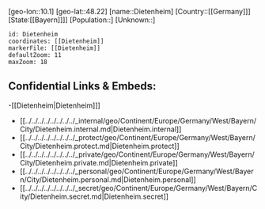 ﻿---
location: [48.22,10.1]
mapzoom: [7,12] 
mapmarker: city 
type: City
tags:
- geo/City


SpocWebEntityId: 29789
isDeleted: false
confidential: public

---
[geo-lon::10.1]
[geo-lat::48.22]
[name::Dietenheim]
[Country::[[Germany]]]
[State:[[Bayern]]]]
[Population::]
[Unknown::]


```leaflet
id: Dietenheim
coordinates: [[Dietenheim]]
markerFile: [[Dietenheim]]
defaultZoom: 11 
maxZoom: 18
```


## Confidential Links & Embeds: 
-[[Dietenheim|Dietenheim]]] 
- [[../../../../../../../../_internal/geo/Continent/Europe/Germany/West/Bayern/City/Dietenheim.internal.md|Dietenheim.internal]] 
- [[../../../../../../../../_protect/geo/Continent/Europe/Germany/West/Bayern/City/Dietenheim.protect.md|Dietenheim.protect]] 
- [[../../../../../../../../_private/geo/Continent/Europe/Germany/West/Bayern/City/Dietenheim.private.md|Dietenheim.private]] 
- [[../../../../../../../../_personal/geo/Continent/Europe/Germany/West/Bayern/City/Dietenheim.personal.md|Dietenheim.personal]] 
- [[../../../../../../../../_secret/geo/Continent/Europe/Germany/West/Bayern/City/Dietenheim.secret.md|Dietenheim.secret]] 
